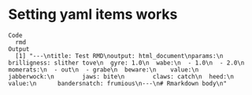 # Setting yaml items works

    Code
      rmd
    Output
      [1] "---\ntitle: Test RMD\noutput: html_document\nparams:\n  brilligness: slither tove\n  gyre: 1.0\n  wabe:\n  - 1.0\n  - 2.0\n  momerats:\n  - out\n  - grabe\n  beware:\n    value:\n      jabberwock:\n        jaws: bite\n        claws: catch\n  heed:\n    value:\n      bandersnatch: frumious\n---\n# Rmarkdown body\n"

